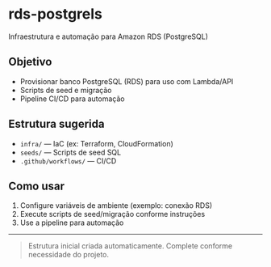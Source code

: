 # rds-postgrels

Infraestrutura e automação para Amazon RDS (PostgreSQL)

## Objetivo

- Provisionar banco PostgreSQL (RDS) para uso com Lambda/API
- Scripts de seed e migração
- Pipeline CI/CD para automação

## Estrutura sugerida

- `infra/` — IaC (ex: Terraform, CloudFormation)
- `seeds/` — Scripts de seed SQL
- `.github/workflows/` — CI/CD

## Como usar

1. Configure variáveis de ambiente (exemplo: conexão RDS)
2. Execute scripts de seed/migração conforme instruções
3. Use a pipeline para automação

---

> Estrutura inicial criada automaticamente. Complete conforme necessidade do projeto.
